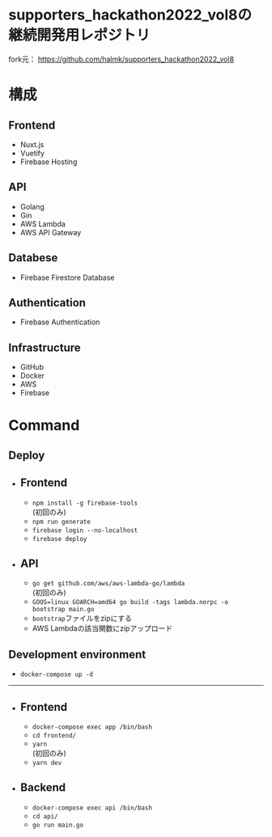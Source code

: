 # supporters_hackathon2022_vol8の継続開発用レポジトリ

fork元： https://github.com/halmk/supporters_hackathon2022_vol8


# 構成
## Frontend
- Nuxt.js
- Vuetify
- Firebase Hosting
## API
- Golang
- Gin
- AWS Lambda
- AWS API Gateway
## Databese
- Firebase Firestore Database
## Authentication
- Firebase Authentication
## Infrastructure
- GitHub
- Docker
- AWS
- Firebase

# Command
## Deploy
- Frontend
    -
    - `npm install -g firebase-tools`  
        (初回のみ)
    - `npm run generate`
    - `firebase login --no-localhost`
    - `firebase deploy`
- API
    -
    - `go get github.com/aws/aws-lambda-go/lambda`  
        (初回のみ)
    - `GOOS=linux GOARCH=amd64 go build -tags lambda.norpc -o bootstrap main.go`
    - `bootstrap`ファイルをzipにする
    - AWS Lambdaの該当関数にzipアップロード


## Development environment
-  `docker-compose up -d`
---
- Frontend
    -
    - `docker-compose exec app /bin/bash`
    - `cd frontend/`
    - `yarn`  
    (初回のみ)
    - `yarn dev`
- Backend
    -
    - `docker-compose exec api /bin/bash`
    - `cd api/`
    - `go run main.go`
